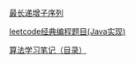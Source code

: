 [最长递增子序列](https://blog.csdn.net/karute/article/details/80761957)

[leetcode经典编程题目(Java实现)](https://blog.csdn.net/zangdaiyang1991/article/details/89338652)

[算法学习笔记（目录）](https://zhuanlan.zhihu.com/p/105467597)

